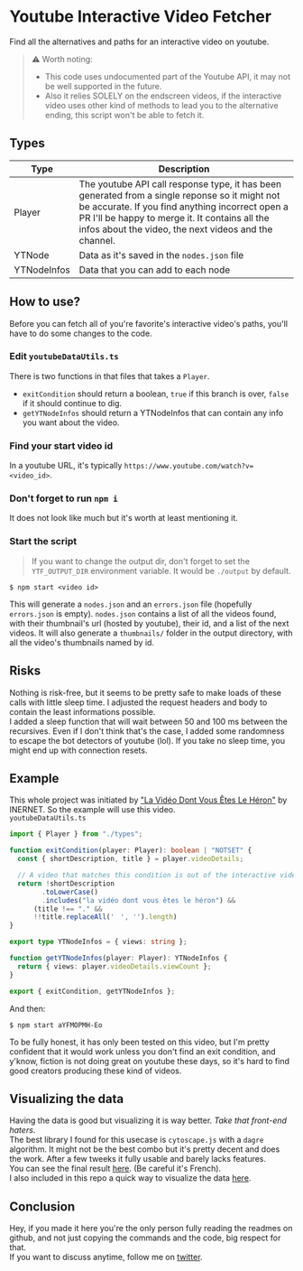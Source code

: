 # Youtube Interactive Video Fetcher
Find all the alternatives and paths for an interactive video on youtube.

> ⚠️ Worth noting:  
> - This code uses undocumented part of the Youtube API, it may not be well supported in the future.  
> - Also it relies SOLELY on the endscreen videos, if the interactive video uses other kind of methods to lead you to the alternative ending, this script won't be able to fetch it.  

## Types
| Type | Description |
| - | - |
| Player | The youtube API call response type, it has been generated from a single reponse so it might not be accurate. If you find anything incorrect open a PR I'll be happy to merge it. It contains all the infos about the video, the next videos and the channel.  
| YTNode | Data as it's saved in the `nodes.json` file |
| YTNodeInfos | Data that you can add to each node |


## How to use?
Before you can fetch all of you're favorite's interactive video's paths, you'll have to do some changes to the code.  
### Edit `youtubeDataUtils.ts`
There is two functions in that files that takes a `Player`.  
- `exitCondition` should return a boolean, `true` if this branch is over, `false` if it should continue to dig.  
- `getYTNodeInfos` should return a YTNodeInfos that can contain any info you want about the video.  
### Find your start video id
In a youtube URL, it's typically `https://www.youtube.com/watch?v=<video_id>`.
### Don't forget to run `npm i`
It does not look like much but it's worth at least mentioning it.
### Start the script
> If you want to change the output dir, don't forget to set the `YTF_OUTPUT_DIR` environment variable. It would be `./output` by default.
```
$ npm start <video id>
```
This will generate a `nodes.json` and an `errors.json` file (hopefully `errors.json` is empty).
`nodes.json` contains a list of all the videos found, with their thumbnail's url (hosted by youtube), their id, and a list of the next videos.
It will also generate a `thumbnails/` folder in the output directory, with all the video's thumbnails named by id.
## Risks
Nothing is risk-free, but it seems to be pretty safe to make loads of these calls with little sleep time. I adjusted the request headers and body to contain the least informations possible.  
I added a sleep function that will wait between 50 and 100 ms between the recursives. Even if I don't think that's the case, I added some randomness to escape the bot detectors of youtube (lol). If you take no sleep time, you might end up with connection resets.
## Example
This whole project was initiated by ["La Vidéo Dont Vous Êtes Le Héron"](https://www.youtube.com/watch?v=aYFMOPMH-Eo) by INERNET. So the example will use this video.  
`youtubeDataUtils.ts`
```ts
import { Player } from "./types";

function exitCondition(player: Player): boolean | "NOTSET" {
  const { shortDescription, title } = player.videoDetails;

  // A video that matches this condition is out of the interactive video scope but will be included in the tree
  return !shortDescription
        .toLowerCase()
        .includes("la vidéo dont vous êtes le héron") &&
      (title !== "." &&
      !!title.replaceAll('ㅤ', '').length)
}

export type YTNodeInfos = { views: string };

function getYTNodeInfos(player: Player): YTNodeInfos {
  return { views: player.videoDetails.viewCount };
}

export { exitCondition, getYTNodeInfos };
```
And then:
```
$ npm start aYFMOPMH-Eo
```
To be fully honest, it has only been tested on this video, but I'm pretty confident that it would work unless you don't find an exit condition, and y'know, fiction is not doing great on youtube these days, so it's hard to find good creators producing these kind of videos.  
## Visualizing the data
Having the data is good but visualizing it is way better. *Take that front-end haters*.  
The best library I found for this usecase is `cytoscape.js` with a `dagre` algorithm. It might not be the best combo but it's pretty decent and does the work. After a few tweeks it fully usable and barely lacks features.  
You can see the final result [here](https://vdvh.naoufel.co). (Be careful it's French).  
I also included in this repo a quick way to visualize the data [here](/visualizer/).
## Conclusion
Hey, if you made it here you're the only person fully reading the readmes on github, and not just copying the commands and the code, big respect for that.  
If you want to discuss anytime, follow me on [twitter](https://twitter.com/nowlow_).